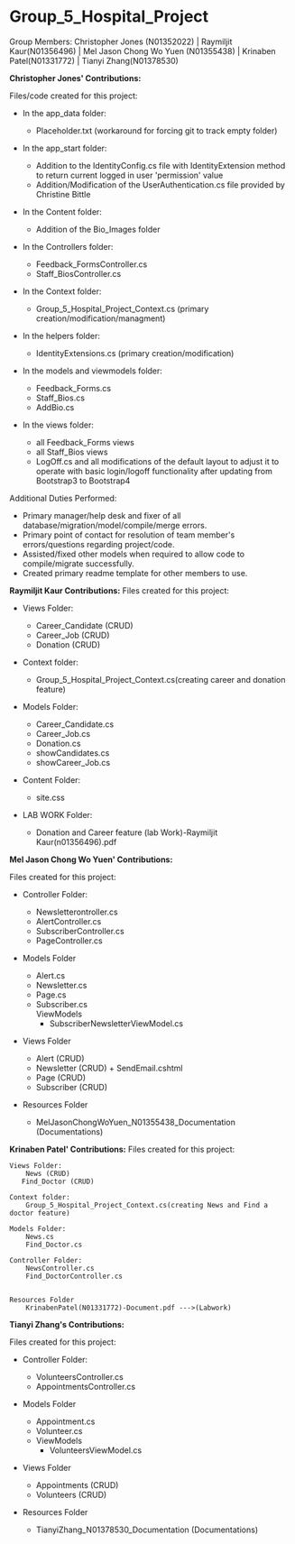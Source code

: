 # Group_5_Hospital_Project

Group Members:
Christopher Jones (N01352022)
| Raymiljit Kaur(N01356496)
| Mel Jason Chong Wo Yuen (N01355438)
| Krinaben Patel(N01331772)
| Tianyi Zhang(N01378530)


**Christopher Jones' Contributions:**  
 
Files/code created for this project:  
 - In the app_data folder:  
   - Placeholder.txt (workaround for forcing git to track empty folder) 
   
 - In the app_start folder:  
   - Addition to the IdentityConfig.cs file with IdentityExtension method to return current logged in user 'permission' value
   - Addition/Modification of the UserAuthentication.cs file provided by Christine Bittle
   
 - In the Content folder:  
   - Addition of the Bio_Images folder
   
 - In the Controllers folder:  
   - Feedback_FormsController.cs
   - Staff_BiosController.cs
   
 - In the Context folder:  
   - Group_5_Hospital_Project_Context.cs (primary creation/modification/managment)
   
 - In the helpers folder:  
   - IdentityExtensions.cs (primary creation/modification)
   
 - In the models and viewmodels folder:  
   - Feedback_Forms.cs
   - Staff_Bios.cs
   - AddBio.cs
   
 - In the views folder:  
   -  all Feedback_Forms views
   -  all Staff_Bios views
   - LogOff.cs and all modifications of the default layout to adjust it to operate with basic login/logoff functionality after updating from Bootstrap3 to Bootstrap4

Additional Duties Performed:

  - Primary manager/help desk and fixer of all database/migration/model/compile/merge errors.  
  - Primary point of contact for resolution of team member's errors/questions regarding project/code.  
  - Assisted/fixed other models when required to allow code to compile/migrate successfully.
  - Created primary readme template for other members to use.
  

   **Raymiljit Kaur Contributions:** 
   Files created for this project:
   
   - Views Folder:
     - Career_Candidate (CRUD)
     - Career_Job (CRUD)
     - Donation (CRUD)
     
   - Context folder:
     - Group_5_Hospital_Project_Context.cs(creating career and donation feature)
    
   - Models Folder:
     - Career_Candidate.cs
     - Career_Job.cs
     - Donation.cs
     - showCandidates.cs
     - showCareer_Job.cs
     
   - Content Folder:
     - site.css
     
   - LAB WORK Folder:
     - Donation and Career feature (lab Work)-Raymiljit Kaur(n01356496).pdf
     
**Mel Jason Chong Wo Yuen' Contributions:**  

Files created for this project:
 - Controller Folder:
   - Newsletterontroller.cs
   - AlertController.cs
   - SubscriberController.cs
   - PageController.cs
 
 - Models Folder
   - Alert.cs
   - Newsletter.cs
   - Page.cs
   - Subscriber.cs  
    ViewModels
      - SubscriberNewsletterViewModel.cs
     
 - Views Folder
   - Alert (CRUD)
   - Newsletter (CRUD) + SendEmail.cshtml
   - Page (CRUD)
   - Subscriber (CRUD)
  
 - Resources Folder
   - MelJasonChongWoYuen_N01355438_Documentation (Documentations)
   
   
        
**Krinaben Patel' Contributions:** 
 Files created for this project:
   
    Views Folder:
        News (CRUD)
       Find_Doctor (CRUD)
       
    Context folder:
        Group_5_Hospital_Project_Context.cs(creating News and Find a doctor feature)

    Models Folder:
        News.cs
        Find_Doctor.cs
  
    Controller Folder:
        NewsController.cs
        Find_DoctorController.cs
       
      
    Resources Folder
        KrinabenPatel(N01331772)-Document.pdf --->(Labwork)
        
        
**Tianyi Zhang's Contributions:**  

Files created for this project:
 - Controller Folder:
   - VolunteersController.cs
   - AppointmentsController.cs
 
 - Models Folder
   - Appointment.cs
   - Volunteer.cs
   - ViewModels
      - VolunteersViewModel.cs
     
 - Views Folder
   - Appointments (CRUD)
   - Volunteers (CRUD)
  
 - Resources Folder
   - TianyiZhang_N01378530_Documentation (Documentations)
   

     
   
     

